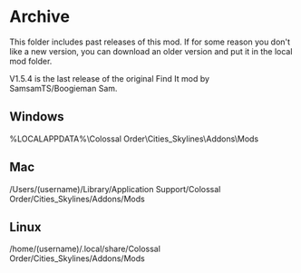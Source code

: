 # Archive

This folder includes past releases of this mod. If for some reason you don't like a new version, you can download an older version and put it in the local mod folder.  

V1.5.4 is the last release of the original Find It mod by SamsamTS/Boogieman Sam.  

## Windows
%LOCALAPPDATA%\Colossal Order\Cities_Skylines\Addons\Mods  

## Mac
/Users/(username)/Library/Application Support/Colossal Order/Cities_Skylines/Addons/Mods  

## Linux 
/home/(username)/.local/share/Colossal Order/Cities_Skylines/Addons/Mods  
